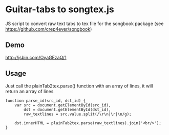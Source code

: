 Guitar-tabs to songtex.js
======================

JS script to convert raw text tabs to tex file for the songbook package (see https://github.com/crep4ever/songbook)

Demo
-------------
http://jsbin.com/OyaGEzaQ/1

Usage
-------------
Just call the plainTab2tex.parse() function with an array of lines, it will return an array of lines

  
    function parse_id(src_id, dst_id) {
        var src = document.getElementById(src_id),
            dst = document.getElementById(dst_id),
            raw_textlines = src.value.split(/\r\n|\r|\n/g);
    
        dst.innerHTML = plainTab2tex.parse(raw_textlines).join('<br/>');
    }
